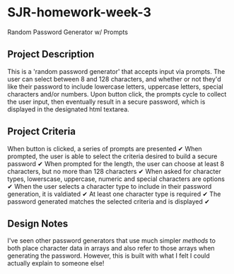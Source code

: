 # SJR-homework-week-3
Random Password Generator w/ Prompts

## Project Description
This is a 'random password generator' that accepts input via prompts. The user can select between 8 and 128 characters, and whether or not they'd like their password to include lowercase letters, uppercase letters, special characters and/or numbers. Upon button click, the prompts cycle to collect the user input, then eventually result in a secure password, which is displayed in the designated html textarea.

## Project Criteria
When button is clicked, a series of prompts are presented ✔
When prompted, the user is able to select the criteria desired to build a secure password ✔
When prompted for the length, the user can choose at least 8 characters, but no more than 128 characters ✔
When asked for character types, lowerscase, uppercase, numeric and special characters are options ✔
When the user selects a character type to include in their password generation, it is valdiated ✔
At least one character type is required ✔
The password generated matches the selected criteria and is displayed ✔

## Design Notes 
I've seen other password generators that use much simpler *methods* to both place character data in arrays and also refer to those arrays when generating the password. However, this is built with what I felt I could actually explain to someone else!
